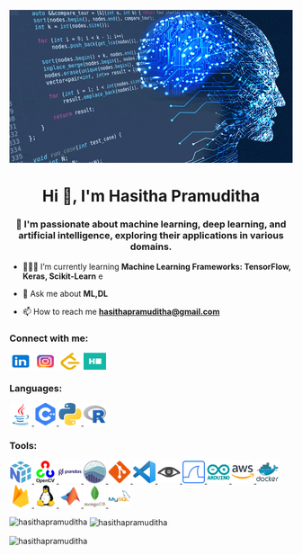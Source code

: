 ![Cover Photo](Cover.gif)
<head>
  <link rel="stylesheet" href="styles.css">
</head>

<h1 align="center">Hi 👋, I'm Hasitha Pramuditha</h1>
<h3 align="center">🌱 I'm passionate about machine learning, deep learning, and artificial intelligence, exploring their applications in various domains.</h3>

- 👨🏻‍💻 I’m currently learning **Machine Learning Frameworks: TensorFlow, Keras, Scikit-Learn**
e
- 💬 Ask me about **ML,DL**

- 📫 How to reach me **hasithapramuditha@gmail.com**

<h3 align="left">Connect with me:</h3>
<p align="left">
<a href="https://linkedin.com/in/in/hasitha-pramuditha-335b65279" target="blank"><img align="center" src="Resources/linkedin.svg" alt="in/hasitha-pramuditha-335b65279" height="30" width="40" /></a>
<a href="https://instagram.com/hasi.pramu" target="blank"><img align="center" src="Resources/instagram.svg" alt="hasi.pramu" height="30" width="40" /></a>
<a href="https://www.leetcode.com/hasithapramuditha" target="blank"><img align="center" src="Resources/leetcode.svg" alt="hasithapramuditha" height="30" width="40" /></a>
<a href="https://www.hackerrank.com/profile/PramudithaRMH" target="blank"><img align="center" src="Resources/hackerrank.svg" alt="@PramudithaRMH" height="30" width="40" /></a>
</p>

<h3 align="left">Languages:</h3>
<p align="left"> 
 <a href="https://www.java.com" target="_blank" rel="noreferrer"> <img src="Resources/java.svg" alt="java" width="40" height="40"/> </a>
 <a href="https://www.w3schools.com/cpp/" target="_blank" rel="noreferrer"> <img src="Resources/c.svg" alt="cplusplus" width="40" height="40"/> </a>  
 <a href="https://www.python.org" target="_blank" rel="noreferrer"> <img src="Resources/python.svg" alt="python" width="40" height="40"/> </a>
 <a href="https://www.r-project.org" target="_blank" rel="noreferrer"> <img src="Resources/r.svg" alt="R" width="40" height="40"/> </a>  
</p>
 
<h3 align="left">Tools:</h3>
<p align="left"> 
    <a href="https://numpy.org" target="_blank" rel="noreferrer"> <img src="Resources/numpy.svg" alt="numpy" width="40" height="40"/> </a> 
    <a href="https://opencv.org/" target="_blank" rel="noreferrer"> <img src="Resources/opencv.svg" alt="opencv" width="40" height="40"/> </a> 
    <a href="https://pandas.pydata.org/" target="_blank" rel="noreferrer"> <img src="Resources/pandas.svg" alt="pandas" width="40" height="40"/> </a> 
    <a href="https://seaborn.pydata.org" target="_blank" rel="noreferrer"> <img src="Resources/seaborn.svg" alt="seaborn" width="40" height="40"/> </a> 
    <a href="https://git-scm.com/" target="_blank" rel="noreferrer"> <img src="Resources/git.svg" alt="git" width="40" height="40"/> </a>
    <a href="https://code.visualstudio.com" target="_blank" rel="noreferrer"> <img src="Resources/vscode.svg" alt="vscode" width="40" height="40"/> </a>
    <a href="https://nmap.org" target="_blank" rel="noreferrer"> <img src="Resources/nmap.svg" alt="nmap" width="40" height="40"/> </a>
    <a href="https://www.wireshark.org" target="_blank" rel="noreferrer"> <img src="Resources/wireshark.svg" alt="wireshark" width="40" height="40"/> </a>
    <a href="https://www.arduino.cc/" target="_blank" rel="noreferrer"> <img src="Resources/arduino.svg" alt="arduino" width="40" height="40"/> </a> 
    <a href="https://aws.amazon.com" target="_blank" rel="noreferrer"> <img src="Resources/aws.svg" alt="aws" width="40" height="40"/> </a>
    <a href="https://www.docker.com/" target="_blank" rel="noreferrer"> <img src="Resources/docker.svg" alt="docker" width="40" height="40"/> </a> 
    <a href="https://firebase.google.com/" target="_blank" rel="noreferrer"> <img src="Resources/firebase.svg" alt="firebase" width="40" height="40"/> </a>
    <a href="https://www.linux.org/" target="_blank" rel="noreferrer"> <img src="Resources/linux.svg" alt="linux" width="40" height="40"/> </a> 
    <a href="https://www.mathworks.com/" target="_blank" rel="noreferrer"> <img src="Resources/matlab.svg" alt="matlab" width="40" height="40"/> </a> 
    <a href="https://www.mongodb.com/" target="_blank" rel="noreferrer"> <img src="Resources/mongodb.svg" alt="mongodb" width="40" height="40"/> </a> 
    <a href="https://www.mysql.com/" target="_blank" rel="noreferrer"> <img src="Resources/mysql.svg" alt="mysql" width="40" height="40"/> </a> 
</p>
 

<p><img align="left" src="https://github-readme-stats.vercel.app/api/top-langs?username=hasithapramuditha&show_icons=true&locale=en&layout=compact" alt="hasithapramuditha" /></p>

<p>&nbsp;<img align="center" src="https://github-readme-stats.vercel.app/api?username=hasithapramuditha&show_icons=true&locale=en" alt="hasithapramuditha" /></p>

<p><img align="center" src="https://github-readme-streak-stats.herokuapp.com/?user=hasithapramuditha&" alt="hasithapramuditha" /></p>
